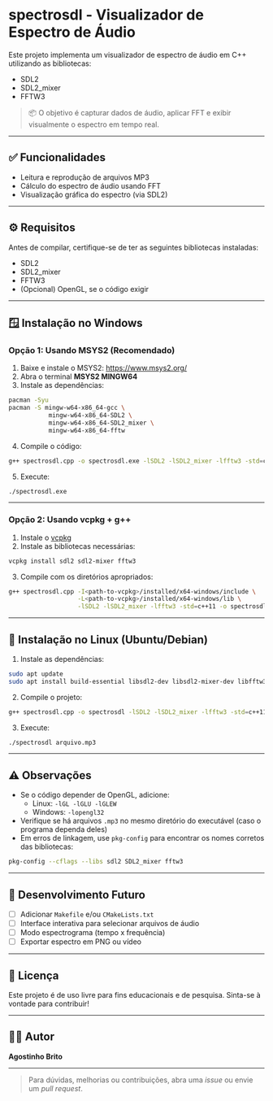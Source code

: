 # spectrosdl - Visualizador de Espectro de Áudio

Este projeto implementa um visualizador de espectro de áudio em C++ utilizando as bibliotecas:

- SDL2
- SDL2_mixer
- FFTW3

> 📦 O objetivo é capturar dados de áudio, aplicar FFT e exibir visualmente o espectro em tempo real.

---

## ✅ Funcionalidades

- Leitura e reprodução de arquivos MP3
- Cálculo do espectro de áudio usando FFT
- Visualização gráfica do espectro (via SDL2)

---

## ⚙️ Requisitos

Antes de compilar, certifique-se de ter as seguintes bibliotecas instaladas:

- SDL2
- SDL2_mixer
- FFTW3
- (Opcional) OpenGL, se o código exigir

---

## 🪟 Instalação no Windows

### Opção 1: Usando MSYS2 (Recomendado)

1. Baixe e instale o MSYS2: https://www.msys2.org/
2. Abra o terminal **MSYS2 MINGW64**
3. Instale as dependências:

```bash
pacman -Syu
pacman -S mingw-w64-x86_64-gcc \
           mingw-w64-x86_64-SDL2 \
           mingw-w64-x86_64-SDL2_mixer \
           mingw-w64-x86_64-fftw
```

4. Compile o código:

```bash
g++ spectrosdl.cpp -o spectrosdl.exe -lSDL2 -lSDL2_mixer -lfftw3 -std=c++11
```

5. Execute:

```bash
./spectrosdl.exe
```

---

### Opção 2: Usando vcpkg + g++

1. Instale o [vcpkg](https://github.com/microsoft/vcpkg)
2. Instale as bibliotecas necessárias:

```bash
vcpkg install sdl2 sdl2-mixer fftw3
```

3. Compile com os diretórios apropriados:

```bash
g++ spectrosdl.cpp -I<path-to-vcpkg>/installed/x64-windows/include \
                   -L<path-to-vcpkg>/installed/x64-windows/lib \
                   -lSDL2 -lSDL2_mixer -lfftw3 -std=c++11 -o spectrosdl.exe
```

---

## 🐧 Instalação no Linux (Ubuntu/Debian)

1. Instale as dependências:

```bash
sudo apt update
sudo apt install build-essential libsdl2-dev libsdl2-mixer-dev libfftw3-dev
```

2. Compile o projeto:

```bash
g++ spectrosdl.cpp -o spectrosdl -lSDL2 -lSDL2_mixer -lfftw3 -std=c++11
```

3. Execute:

```bash
./spectrosdl arquivo.mp3
```

---

## ⚠️ Observações

- Se o código depender de OpenGL, adicione:
  - Linux: `-lGL -lGLU -lGLEW`
  - Windows: `-lopengl32`
- Verifique se há arquivos `.mp3` no mesmo diretório do executável (caso o programa dependa deles)
- Em erros de linkagem, use `pkg-config` para encontrar os nomes corretos das bibliotecas:

```bash
pkg-config --cflags --libs sdl2 SDL2_mixer fftw3
```

---

## 🚧 Desenvolvimento Futuro

- [ ] Adicionar `Makefile` e/ou `CMakeLists.txt`
- [ ] Interface interativa para selecionar arquivos de áudio
- [ ] Modo espectrograma (tempo x frequência)
- [ ] Exportar espectro em PNG ou vídeo

---

## 📄 Licença

Este projeto é de uso livre para fins educacionais e de pesquisa. Sinta-se à vontade para contribuir!

---

## 🙋‍♂️ Autor

**Agostinho Brito**

---

> Para dúvidas, melhorias ou contribuições, abra uma *issue* ou envie um *pull request*.
